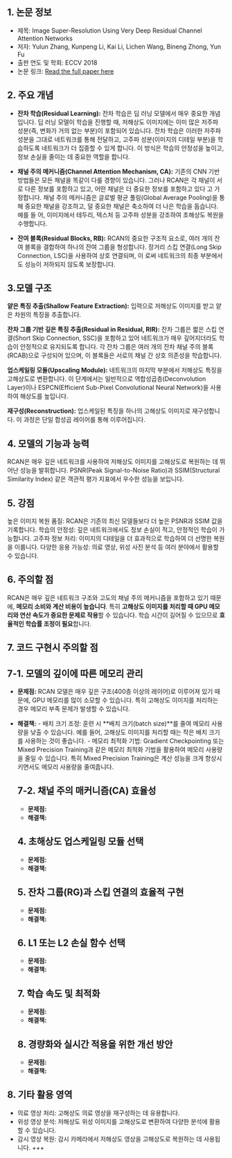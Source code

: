 ## 1. 논문 정보
  - 제목: Image Super-Resolution Using Very Deep Residual Channel Attention Networks
  - 저자: Yulun Zhang, Kunpeng Li, Kai Li, Lichen Wang, Bineng Zhong, Yun Fu
  - 출판 연도 및 학회: ECCV 2018
  - 논문 링크: [Read the full paper here](https://openaccess.thecvf.com/content_ECCV_2018/papers/Yulun_Zhang_Image_Super-Resolution_Using_ECCV_2018_paper.pdf)

## 2. 주요 개념

- **잔차 학습(Residual Learning):**
잔차 학습은 딥 러닝 모델에서 매우 중요한 개념입니다. 딥 러닝 모델이 학습을 진행할 때, 저해상도 이미지에는 이미 많은 저주파 성분(즉, 변화가 거의 없는 부분)이 포함되어 있습니다. 잔차 학습은 이러한 저주파 성분을 그대로 네트워크를 통해 전달하고, 고주파 성분(이미지의 디테일 부분)을 학습하도록 네트워크가 더 집중할 수 있게 합니다. 이 방식은 학습의 안정성을 높이고, 정보 손실을 줄이는 데 중요한 역할을 합니다.

- **채널 주의 메커니즘(Channel Attention Mechanism, CA):**
  기존의 CNN 기반 방법들은 모든 채널을 똑같이 다룰 경향이 있습니다. 그러나 RCAN은 각 채널이 서로 다른 정보를 포함하고 있고, 어떤 채널은 더 중요한 정보를 포함하고 있다    고 가정합니다. 채널 주의 메커니즘은 글로벌 평균 풀링(Global Average Pooling)을 통해 중요한 채널을 강조하고, 덜 중요한 채널은 축소하여 더 나은 학습을 돕습니다. 예를    들  어, 이미지에서 테두리, 텍스처 등 고주파 성분을 강조하여 초해상도 복원을 수행합니다.

- **잔여 블록(Residual Blocks, RB):**
  RCAN의 중요한 구조적 요소로, 여러 개의 잔여 블록을 결합하여 하나의 잔여 그룹을 형성합니다. 장거리 스킵 연결(Long Skip Connection, LSC)을 사용하여 상호 연결되며, 이    로써 네트워크의 최종 부분에서도 성능이 저하되지 않도록 보장합니다.

## 3.모델 구조

**얕은 특징 추출(Shallow Feature Extraction):**
입력으로 저해상도 이미지를 받고 얕은 차원의 특징을 추출합니다.

**잔차 그룹 기반 깊은 특징 추출(Residual in Residual, RIR):**
잔차 그룹은 짧은 스킵 연결(Short Skip Connection, SSC)을 포함하고 있어 네트워크가 매우 깊어지더라도 학습이 안정적으로 유지되도록 합니다. 각 잔차 그룹은 여러 개의 잔차 채널 주의 블록(RCAB)으로 구성되어 있으며, 이 블록들은 서로의 채널 간 상호 의존성을 학습합니다.

**업스케일링 모듈(Upscaling Module):**
네트워크의 마지막 부분에서 저해상도 특징을 고해상도로 변환합니다. 이 단계에서는 일반적으로 역합성곱층(Deconvolution Layer)이나 ESPCN(Efficient Sub-Pixel Convolutional Neural Network)을 사용하여 해상도를 높입니다.

**재구성(Reconstruction):**
업스케일된 특징을 하나의 고해상도 이미지로 재구성합니다. 이 과정은 단일 합성곱 레이어를 통해 이루어집니다.

## 4. 모델의 기능과 능력
RCAN은 매우 깊은 네트워크를 사용하여 저해상도 이미지를 고해상도로 복원하는 데 뛰어난 성능을 발휘합니다. 
PSNR(Peak Signal-to-Noise Ratio)과 SSIM(Structural Similarity Index) 같은 객관적 평가 지표에서 우수한 성능을 보입니다.

## 5. 강점
높은 이미지 복원 품질: RCAN은 기존의 최신 모델들보다 더 높은 PSNR과 SSIM 값을 기록합니다.
학습의 안정성: 깊은 네트워크에서도 정보 손실이 적고, 안정적인 학습이 가능합니다.
고주파 정보 처리: 이미지의 디테일을 더 효과적으로 학습하여 더 선명한 복원을 이룹니다.
다양한 응용 가능성: 의료 영상, 위성 사진 분석 등 여러 분야에서 활용할 수 있습니다.

## 6. 주의할 점
RCAN은 매우 깊은 네트워크 구조와 고도의 채널 주의 메커니즘을 포함하고 있기 때문에, **메모리 소비와 계산 비용이 높습니다**. 특히 **고해상도 이미지를 처리할 때 GPU 메모리와 연산 속도가 중요한 문제로 작용**할 수 있습니다. 학습 시간이 길어질 수 있으므로 **효율적인 학습률 조정이 필요**합니다.

## 7. 코드 구현시 주의할 점
  ## 7-1. 모델의 깊이에 따른 메모리 관리
- **문제점:**
RCAN 모델은 매우 깊은 구조(400층 이상의 레이어)로 이루어져 있기 때문에, GPU 메모리를 많이 소모할 수 있습니다. 특히 고해상도 이미지를 처리하는 경우 메모리 부족 문제가 발생할 수 있습니다.
- **해결책:**
      - 배치 크기 조정: 훈련 시 **배치 크기(batch size)**를 줄여 메모리 사용량을 낮출 수 있습니다. 예를 들어, 고해상도 이미지를 처리할 때는 작은 배치 크기를 사용하는           것이 좋습니다.
      - 메모리 최적화 기법: Gradient Checkpointing 또는 Mixed Precision Training과 같은 메모리 최적화 기법을 활용하여 메모리 사용량을 줄일 수 있습니다. 특히 Mixed             Precision Training은 계산 성능을 크게 향상시키면서도 메모리 사용량을 줄여줍니다.
    
  ## 7-2. 채널 주의 매커니즘(CA) 효율성
    - **문제점:**
    - **해결책:**
  ## 4. 초해상도 업스케일링 모듈 선택
    - **문제점:**
    - **해결책:**
  ## 5. 잔차 그룹(RG)과 스킵 연결의 효율적 구현
    - **문제점:**
    - **해결책:**
  ## 6. L1 또는 L2 손실 함수 선택
    - **문제점:**
    - **해결책:**
  ## 7. 학습 속도 및 최적화
    - **문제점:**
    - **해결책:**
  ## 8. 경량화와 실시간 적용을 위한 개선 방안
    - **문제점:**
    - **해결책:**  


## 8. 기타 활용 영역
  - 의료 영상 처리: 고해상도 의료 영상을 재구성하는 데 유용합니다.
  - 위성 영상 분석: 저해상도 위성 이미지를 고해상도로 변환하여 다양한 분석에 활용할 수 있습니다.
  - 감시 영상 복원: 감시 카메라에서 저해상도 영상을 고해상도로 복원하는 데 사용됩니다. +++
